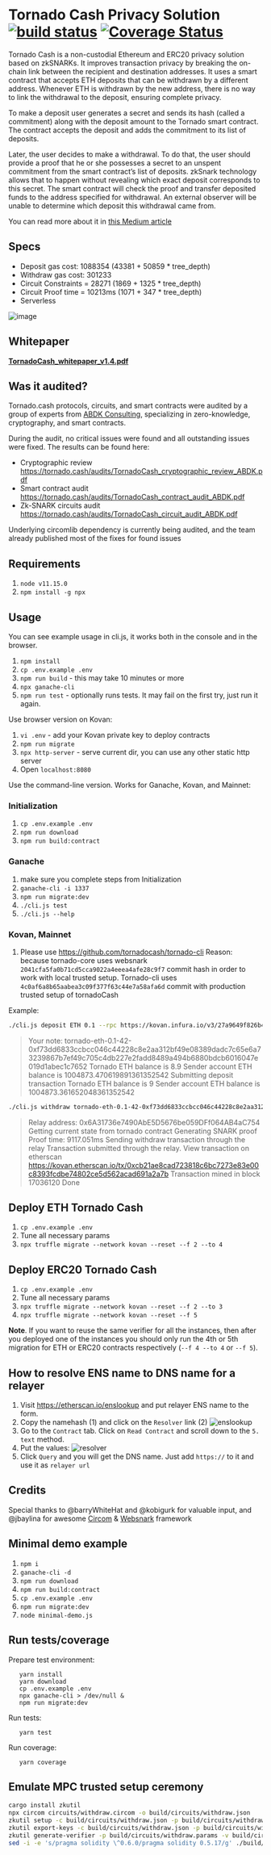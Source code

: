 # Tornado Cash Privacy Solution [![build status](https://github.com/tornadocash/tornado-core/actions/workflows/build.yml/badge.svg)](https://github.com/tornadocash/tornado-core/actions/workflows/build.yml) [![Coverage Status](https://coveralls.io/repos/github/tornadocash/tornado-core/badge.svg?branch=master)](https://coveralls.io/github/tornadocash/tornado-core?branch=master)

Tornado Cash is a non-custodial Ethereum and ERC20 privacy solution based on zkSNARKs. It improves transaction privacy by breaking the on-chain link between the recipient and destination addresses. It uses a smart contract that accepts ETH deposits that can be withdrawn by a different address. Whenever ETH is withdrawn by the new address, there is no way to link the withdrawal to the deposit, ensuring complete privacy.

To make a deposit user generates a secret and sends its hash (called a commitment) along with the deposit amount to the Tornado smart contract. The contract accepts the deposit and adds the commitment to its list of deposits.

Later, the user decides to make a withdrawal. To do that, the user should provide a proof that he or she possesses a secret to an unspent commitment from the smart contract’s list of deposits. zkSnark technology allows that to happen without revealing which exact deposit corresponds to this secret. The smart contract will check the proof and transfer deposited funds to the address specified for withdrawal. An external observer will be unable to determine which deposit this withdrawal came from.

You can read more about it in [this Medium article](https://medium.com/@tornado.cash/introducing-private-transactions-on-ethereum-now-42ee915babe0)

## Specs

- Deposit gas cost: 1088354 (43381 + 50859 \* tree_depth)
- Withdraw gas cost: 301233
- Circuit Constraints = 28271 (1869 + 1325 \* tree_depth)
- Circuit Proof time = 10213ms (1071 + 347 \* tree_depth)
- Serverless

![image](docs/diagram.png)

## Whitepaper

**[TornadoCash_whitepaper_v1.4.pdf](https://tornado.cash/audits/TornadoCash_whitepaper_v1.4.pdf)**

## Was it audited?

Tornado.cash protocols, circuits, and smart contracts were audited by a group of experts from [ABDK Consulting](https://www.abdk.consulting), specializing in zero-knowledge, cryptography, and smart contracts.

During the audit, no critical issues were found and all outstanding issues were fixed. The results can be found here:

- Cryptographic review https://tornado.cash/audits/TornadoCash_cryptographic_review_ABDK.pdf
- Smart contract audit https://tornado.cash/audits/TornadoCash_contract_audit_ABDK.pdf
- Zk-SNARK circuits audit https://tornado.cash/audits/TornadoCash_circuit_audit_ABDK.pdf

Underlying circomlib dependency is currently being audited, and the team already published most of the fixes for found issues

## Requirements

1. `node v11.15.0`
2. `npm install -g npx`

## Usage

You can see example usage in cli.js, it works both in the console and in the browser.

1. `npm install`
1. `cp .env.example .env`
1. `npm run build` - this may take 10 minutes or more
1. `npx ganache-cli`
1. `npm run test` - optionally runs tests. It may fail on the first try, just run it again.

Use browser version on Kovan:

1. `vi .env` - add your Kovan private key to deploy contracts
1. `npm run migrate`
1. `npx http-server` - serve current dir, you can use any other static http server
1. Open `localhost:8080`

Use the command-line version. Works for Ganache, Kovan, and Mainnet:

### Initialization

1. `cp .env.example .env`
1. `npm run download`
1. `npm run build:contract`

### Ganache

1. make sure you complete steps from Initialization
1. `ganache-cli -i 1337`
1. `npm run migrate:dev`
1. `./cli.js test`
1. `./cli.js --help`

### Kovan, Mainnet

1. Please use https://github.com/tornadocash/tornado-cli
   Reason: because tornado-core uses websnark `2041cfa5fa0b71cd5cca9022a4eeea4afe28c9f7` commit hash in order to work with local trusted setup. Tornado-cli uses `4c0af6a8b65aabea3c09f377f63c44e7a58afa6d` commit with production trusted setup of tornadoCash

Example:

```bash
./cli.js deposit ETH 0.1 --rpc https://kovan.infura.io/v3/27a9649f826b4e31a83e07ae09a87448
```

> Your note: tornado-eth-0.1-42-0xf73dd6833ccbcc046c44228c8e2aa312bf49e08389dadc7c65e6a73239867b7ef49c705c4db227e2fadd8489a494b6880bdcb6016047e019d1abec1c7652
> Tornado ETH balance is 8.9
> Sender account ETH balance is 1004873.470619891361352542
> Submitting deposit transaction
> Tornado ETH balance is 9
> Sender account ETH balance is 1004873.361652048361352542

```bash
./cli.js withdraw tornado-eth-0.1-42-0xf73dd6833ccbcc046c44228c8e2aa312bf49e08389dadc7c65e6a73239867b7ef49c705c4db227e2fadd8489a494b6880bdcb6016047e019d1abec1c7652 0x8589427373D6D84E98730D7795D8f6f8731FDA16 --rpc https://kovan.infura.io/v3/27a9649f826b4e31a83e07ae09a87448 --relayer https://kovan-frelay.duckdns.org
```

> Relay address: 0x6A31736e7490AbE5D5676be059DFf064AB4aC754
> Getting current state from tornado contract
> Generating SNARK proof
> Proof time: 9117.051ms
> Sending withdraw transaction through the relay
> Transaction submitted through the relay. View transaction on etherscan https://kovan.etherscan.io/tx/0xcb21ae8cad723818c6bc7273e83e00c8393fcdbe74802ce5d562acad691a2a7b
> Transaction mined in block 17036120
> Done

## Deploy ETH Tornado Cash

1. `cp .env.example .env`
1. Tune all necessary params
1. `npx truffle migrate --network kovan --reset --f 2 --to 4`

## Deploy ERC20 Tornado Cash

1. `cp .env.example .env`
1. Tune all necessary params
1. `npx truffle migrate --network kovan --reset --f 2 --to 3`
1. `npx truffle migrate --network kovan --reset --f 5`

**Note**. If you want to reuse the same verifier for all the instances, then after you deployed one of the instances you should only run the 4th or 5th migration for ETH or ERC20 contracts respectively (`--f 4 --to 4` or `--f 5`).

## How to resolve ENS name to DNS name for a relayer

1. Visit https://etherscan.io/enslookup and put relayer ENS name to the form.
2. Copy the namehash (1) and click on the `Resolver` link (2)
   ![enslookup](docs/enslookup.png)
3. Go to the `Contract` tab. Click on `Read Contract` and scroll down to the `5. text` method.
4. Put the values:
   ![resolver](docs/resolver.png)
5. Click `Query` and you will get the DNS name. Just add `https://` to it and use it as `relayer url`

## Credits

Special thanks to @barryWhiteHat and @kobigurk for valuable input,
and @jbaylina for awesome [Circom](https://github.com/iden3/circom) & [Websnark](https://github.com/iden3/websnark) framework

## Minimal demo example

1. `npm i`
1. `ganache-cli -d`
1. `npm run download`
1. `npm run build:contract`
1. `cp .env.example .env`
1. `npm run migrate:dev`
1. `node minimal-demo.js`

## Run tests/coverage

Prepare test environment:

```
   yarn install
   yarn download
   cp .env.example .env
   npx ganache-cli > /dev/null &
   npm run migrate:dev
```

Run tests:

```
   yarn test
```

Run coverage:

```
   yarn coverage
```

## Emulate MPC trusted setup ceremony

```bash
cargo install zkutil
npx circom circuits/withdraw.circom -o build/circuits/withdraw.json
zkutil setup -c build/circuits/withdraw.json -p build/circuits/withdraw.params
zkutil export-keys -c build/circuits/withdraw.json -p build/circuits/withdraw.params -r build/circuits/withdraw_proving_key.json -v build/circuits/withdraw_verification_key.json
zkutil generate-verifier -p build/circuits/withdraw.params -v build/circuits/Verifier.sol
sed -i -e 's/pragma solidity \^0.6.0/pragma solidity 0.5.17/g' ./build/circuits/Verifier.sol
```
